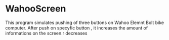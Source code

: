 # WahooScreen
This program simulates pushing of three buttons on Wahoo Elemnt Bolt bike computer. After push on specyfic button , it increases the amount of informations on the screen.r decreases  

